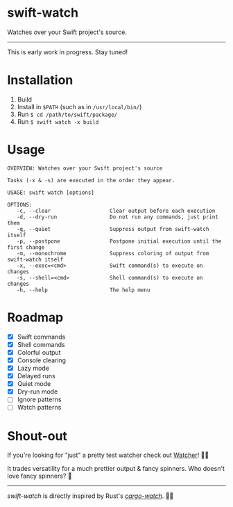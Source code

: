 # swift-watch

Watches over your Swift project's source.

---

This is early work in progress. Stay tuned!

# Installation

1. Build
2. Install in `$PATH` (such as in `/usr/local/bin/`)
3. Run `$ cd /path/to/swift/package/`
3. Run `$ swift watch -x build`

# Usage

```
OVERVIEW: Watches over your Swift project's source

Tasks (-x & -s) are executed in the order they appear.

USAGE: swift watch [options]

OPTIONS:
   -c, --clear                   Clear output before each execution
   -d, --dry-run                 Do not run any commands, just print them
   -q, --quiet                   Suppress output from swift-watch itself
   -p, --postpone                Postpone initial execution until the first change
   -m, --monochrome              Suppress coloring of output from swift-watch itself
   -x, --exec=<cmd>              Swift command(s) to execute on changes
   -s, --shell=<cmd>             Shell command(s) to execute on changes
   -h, --help                    The help menu
```

# Roadmap

- [x] Swift commands
- [x] Shell commands
- [x] Colorful output
- [x] Console clearing
- [x] Lazy mode
- [x] Delayed runs
- [x] Quiet mode
- [x] Dry-run mode
- [ ] Ignore patterns
- [ ] Watch patterns

# Shout-out

If you're looking for "just" a pretty test watcher check out [Watcher](https://github.com/BenchR267/Watcher)! 👌🏻

It trades versatility for a much prettier output & fancy spinners. Who doesn't love fancy spinners? 🤩

---

*swift-watch* is directly inspired by Rust's [*cargo-watch*](https://github.com/passcod/cargo-watch). 🙌🏻